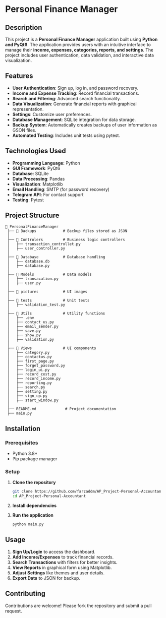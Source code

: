 # Personal Finance Manager

## Description
This project is a **Personal Finance Manager** application built using **Python and PyQt6**. The application provides users with an intuitive interface to manage their **income, expenses, categories, reports, and settings**. The project includes user authentication, data validation, and interactive data visualization.

## Features
- **User Authentication**: Sign up, log in, and password recovery.
- **Income and Expense Tracking**: Record financial transactions.
- **Search and Filtering**: Advanced search functionality.
- **Data Visualization**: Generate financial reports with graphical representation.
- **Settings**: Customize user preferences.
- **Database Management**: SQLite integration for data storage.
- **Backup System**: Automatically creates backups of user information as GSON files.
- **Automated Testing**: Includes unit tests using pytest.

## Technologies Used
- **Programming Language**: Python
- **GUI Framework**: PyQt6
- **Database**: SQLite
- **Data Processing**: Pandas
- **Visualization**: Matplotlib
- **Email Handling**: SMTP (for password recovery)
- **Telegram API**: For contact support
- **Testing**: Pytest

## Project Structure
```
📂 PersonalFinanceManager
 ├── 📂 Backups            # Backup files stored as JSON
 │
 ├── 📂 Controlers         # Business logic controllers
 │   ├── transaction_controllet.py
 │   ├── user_controller.py
 │
 ├── 📂 Database           # Database handling
 │   ├── database.db
 │   ├── database.py
 │
 ├── 📂 Models             # Data models
 │   ├── transacation.py
 │   ├── user.py
 │
 ├── 📂 pictures           # UI images
 │
 ├── 📂 tests              # Unit tests
 │   ├── validation_test.py
 │
 ├── 📂 Utils              # Utility functions
 │   ├── .env
 │   ├── contact_us.py
 │   ├── email_sender.py
 │   ├── save.py
 │   ├── show.py
 │   ├── validation.py
 │
 ├── 📂 Views              # UI components
 │   ├── category.py
 │   ├── contactus.py
 │   ├── first_page.py
 │   ├── forget_password.py
 │   ├── login_ui.py
 │   ├── record_cost.py
 │   ├── record_income.py
 │   ├── reporting.py
 │   ├── search.py
 │   ├── setting.py
 │   ├── sign_up.py
 │   ├── start_window.py
 │
 ├── README.md             # Project documentation
 ├── main.py
```

## Installation
### Prerequisites
- Python 3.8+
- Pip package manager

### Setup
1. **Clone the repository**
   ```bash
   git clone https://github.com/farzaddm/AP_Project-Personal-Accountant-.git
   cd AP_Project-Personal-Accountant
   ```

2. **Install dependencies**

3. **Run the application**
   ```bash
   python main.py
   ```

## Usage
1. **Sign Up/Login** to access the dashboard.
2. **Add Income/Expenses** to track financial records.
3. **Search Transactions** with filters for better insights.
4. **View Reports** in graphical form using Matplotlib.
5. **Adjust Settings** like themes and user details.
6. **Export Data** to JSON for backup.

## Contributing
Contributions are welcome! Please fork the repository and submit a pull request.


